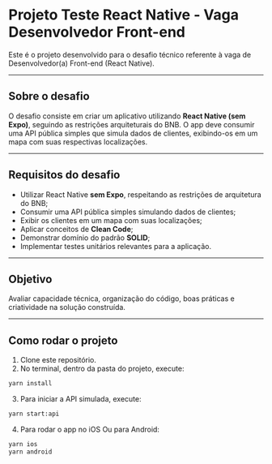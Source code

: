 # Projeto Teste React Native - Vaga Desenvolvedor Front-end

Este é o projeto desenvolvido para o desafio técnico referente à vaga de Desenvolvedor(a) Front-end (React Native).

---

## Sobre o desafio

O desafio consiste em criar um aplicativo utilizando **React Native (sem Expo)**, seguindo as restrições arquiteturais do BNB. O app deve consumir uma API pública simples que simula dados de clientes, exibindo-os em um mapa com suas respectivas localizações.

---

## Requisitos do desafio

- Utilizar React Native **sem Expo**, respeitando as restrições de arquitetura do BNB;
- Consumir uma API pública simples simulando dados de clientes;
- Exibir os clientes em um mapa com suas localizações;
- Aplicar conceitos de **Clean Code**;
- Demonstrar domínio do padrão **SOLID**;
- Implementar testes unitários relevantes para a aplicação.

---

## Objetivo

Avaliar capacidade técnica, organização do código, boas práticas e criatividade na solução construída.

---

## Como rodar o projeto

1. Clone este repositório.
2. No terminal, dentro da pasta do projeto, execute:

```bash
yarn install
```

3. Para iniciar a API simulada, execute:

```bash
yarn start:api
```

4. Para rodar o app no iOS Ou para Android:

```bash
yarn ios
yarn android
```

